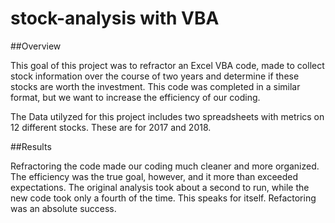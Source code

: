 # stock-analysis with VBA

##Overview

This goal of this project was to refractor an Excel VBA code, made to collect stock information over the course of two years and determine if these stocks are worth the investment. This code was completed in a similar format, but we want to increase the efficiency of our coding.

The Data utilyzed for this project includes two spreadsheets with metrics on 12 different stocks. These are for 2017 and 2018. 

##Results 



Refractoring the code made our coding much cleaner and more organized. The efficiency was the true goal, however, and it more than exceeded expectations. The original analysis took about a second to run, while the new code took only a fourth of the time. This speaks for itself. Refactoring was an absolute success.
